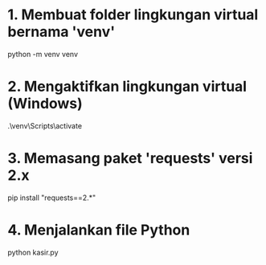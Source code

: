 # 1. Membuat folder lingkungan virtual bernama 'venv'

python -m venv venv


# 2. Mengaktifkan lingkungan virtual (Windows)

.\venv\Scripts\activate


# 3. Memasang paket 'requests' versi 2.x

pip install "requests==2.*"


# 4. Menjalankan file Python

python kasir.py
